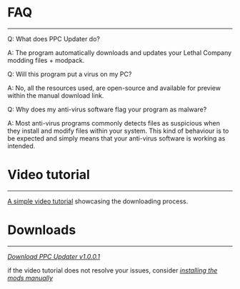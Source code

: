 # **FAQ**
_____________________

Q: What does PPC Updater do?

A: The program automatically downloads and updates your Lethal Company modding files + modpack.

Q: Will this program put a virus on my PC?

A: No, all the resources used, are open-source and available for preview within the manual download link.

Q: Why does my anti-virus software flag your program as malware?

A: Most anti-virus programs commonly detects files as suspicious when they install and modify files within your system. This kind of behaviour is to be expected and simply means that your anti-virus software is working as intended.

# **Video tutorial**
_____________________

[A simple video tutorial](https://youtube.com) showcasing the downloading process.

# **Downloads**
_____________________

_[Download PPC Updater v1.0.0.1](https://github.com/CBonez0/PPC/releases/download/v1.0.0.1/PPC.Updater.exe)_

if the video tutorial does not resolve your issues, consider _[installing the mods manually ](https://www.dropbox.com/scl/fo/1qwx64hf2vh8hejgx82p0/h?rlkey=5mi4o99qu2qex4zkvmu5jmt2y&dl=1)_
